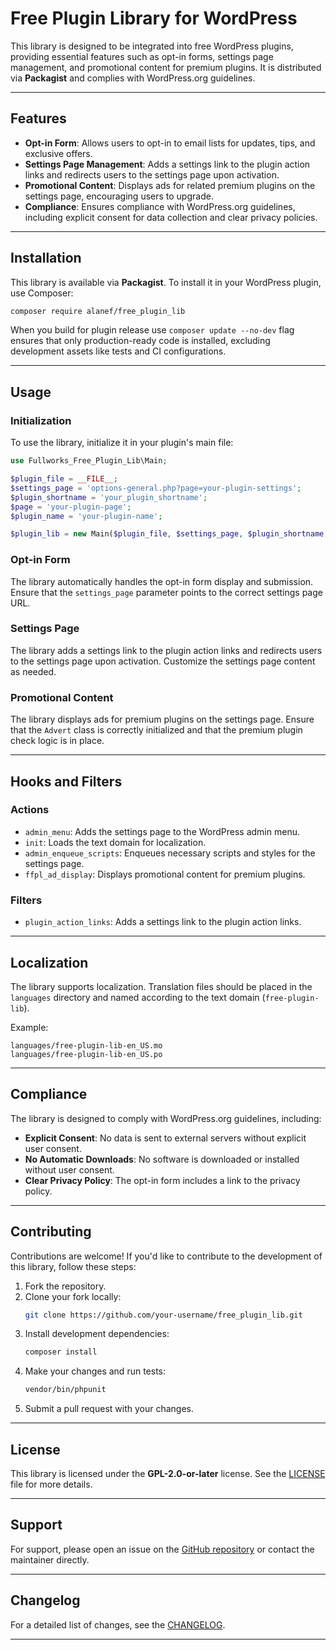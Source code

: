 # Free Plugin Library for WordPress

This library is designed to be integrated into free WordPress plugins, providing essential features such as opt-in forms, settings page management, and promotional content for premium plugins. It is distributed via **Packagist** and complies with WordPress.org guidelines.

---

## Features

- **Opt-in Form**: Allows users to opt-in to email lists for updates, tips, and exclusive offers.
- **Settings Page Management**: Adds a settings link to the plugin action links and redirects users to the settings page upon activation.
- **Promotional Content**: Displays ads for related premium plugins on the settings page, encouraging users to upgrade.
- **Compliance**: Ensures compliance with WordPress.org guidelines, including explicit consent for data collection and clear privacy policies.

---

## Installation

This library is available via **Packagist**. To install it in your WordPress plugin, use Composer:

```bash
composer require alanef/free_plugin_lib
```

When you build for plugin release use `composer update --no-dev` flag ensures that only production-ready code is installed, excluding development assets like tests and CI configurations.

---

## Usage

### Initialization
To use the library, initialize it in your plugin's main file:

```php
use Fullworks_Free_Plugin_Lib\Main;

$plugin_file = __FILE__;
$settings_page = 'options-general.php?page=your-plugin-settings';
$plugin_shortname = 'your_plugin_shortname';
$page = 'your-plugin-page';
$plugin_name = 'your-plugin-name';

$plugin_lib = new Main($plugin_file, $settings_page, $plugin_shortname, $page, $plugin_name);
```

### Opt-in Form
The library automatically handles the opt-in form display and submission. Ensure that the `settings_page` parameter points to the correct settings page URL.

### Settings Page
The library adds a settings link to the plugin action links and redirects users to the settings page upon activation. Customize the settings page content as needed.

### Promotional Content
The library displays ads for premium plugins on the settings page. Ensure that the `Advert` class is correctly initialized and that the premium plugin check logic is in place.

---

## Hooks and Filters

### Actions
- `admin_menu`: Adds the settings page to the WordPress admin menu.
- `init`: Loads the text domain for localization.
- `admin_enqueue_scripts`: Enqueues necessary scripts and styles for the settings page.
- `ffpl_ad_display`: Displays promotional content for premium plugins.

### Filters
- `plugin_action_links`: Adds a settings link to the plugin action links.

---

## Localization
The library supports localization. Translation files should be placed in the `languages` directory and named according to the text domain (`free-plugin-lib`).

Example:
```
languages/free-plugin-lib-en_US.mo
languages/free-plugin-lib-en_US.po
```

---

## Compliance
The library is designed to comply with WordPress.org guidelines, including:
- **Explicit Consent**: No data is sent to external servers without explicit user consent.
- **No Automatic Downloads**: No software is downloaded or installed without user consent.
- **Clear Privacy Policy**: The opt-in form includes a link to the privacy policy.

---

## Contributing
Contributions are welcome! If you'd like to contribute to the development of this library, follow these steps:

1. Fork the repository.
2. Clone your fork locally:
   ```bash
   git clone https://github.com/your-username/free_plugin_lib.git
   ```
3. Install development dependencies:
   ```bash
   composer install
   ```
4. Make your changes and run tests:
   ```bash
   vendor/bin/phpunit
   ```
5. Submit a pull request with your changes.

---

## License
This library is licensed under the **GPL-2.0-or-later** license. See the [LICENSE](LICENSE) file for more details.

---

## Support
For support, please open an issue on the [GitHub repository](https://github.com/alanef/free_plugin_lib) or contact the maintainer directly.

---

## Changelog
For a detailed list of changes, see the [CHANGELOG](CHANGELOG.md).

---

